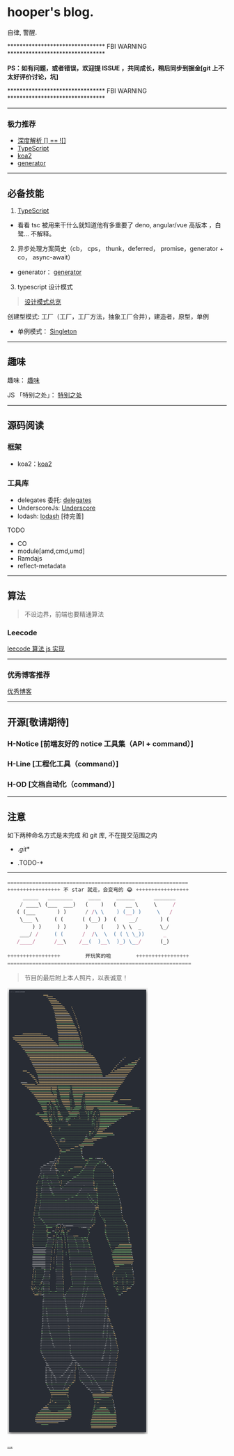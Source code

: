 # hooper's blog.

自律, 警醒.

******************************** FBI WARNING ********************************

__PS：如有问题，或者错误，欢迎提 ISSUE ，共同成长，稍后同步到掘金[git 上不太好评价讨论，坑]__

******************************** FBI WARNING ********************************

----


### 极力推荐

- [深度解析 [] == ![]](./interesting/in5.md)
- [TypeScript](./TS/readme.md)
- [koa2](./source/koa2/readme.md)
- [generator](./js/syncAndAsync/generator/readme.md)

----

## 必备技能

1. [TypeScript](./TS/readme.md)

- 看看 tsc 被用来干什么就知道他有多重要了 deno, angular/vue 高版本 ，白鹭...  不解释。


2. 异步处理方案简史（cb， cps， thunk，deferred， promise，generator + co， async-await）

- generator： [generator](./js/syncAndAsync/generator/readme.md)


3. typescript 设计模式

> [ 设计模式总览](./design/pattern/readme.md)


创建型模式: 工厂（工厂，工厂方法，抽象工厂合并），建造者，原型，单例

- 单例模式： [Singleton](./design/pattern/singleton/readme.md)


---


## 趣味

趣味： [趣味](./interesting/hehe.js)

JS 「特别之处」： [特别之处](./interesting/index.md)


---


## 源码阅读

### 框架

- koa2：[koa2](./source/koa2/readme.md)

### 工具库

- delegates 委托: [delegates](./source/delegates/readme.md)
- UnderscoreJs: [Underscore](./source/Underscore.js/readme.md)
- lodash: [lodash](./source/Lodash/readme.md)      [待完善]

TODO

- CO
- module[amd,cmd,umd]
- Ramdajs
- reflect-metadata


---


## 算法

> 不设边界，前端也要精通算法

### Leecode

[leecode 算法 js 实现](./algorithm/leecode/readme.md)


---


### 优秀博客推荐

[优秀博客](./excellentBlog/index.md)


---


## 开源[敬请期待]

### H-Notice [前端友好的 notice 工具集（API + command）]

### H-Line [工程化工具（command）]

### H-OD [文档自动化（command）]


---


## 注意

如下两种命名方式是未完成 和 git 库, 不在提交范围之内

- ._git_*

- .TODO-*



---


```javascript
==========================================================
+++++++++++++++++ 不 star 就走，会变弯的 😂 +++++++++++++++++
     _____   ________     ____     ______      _______
    / ____\ (___  ___)   (    )   (   __ \     \     /
   ( (___       ) )      / /\ \    ) (__) )     \   /
    \___ \     ( (      ( (__) )  (    __/       ) (
        ) )     ) )      )    (    ) \ \  _      \_/
    ___/ /     ( (      /  /\  \  ( ( \ \_))      _
   /____/      /__\    /__(  )__\  )_) \__/      (_)

+++++++++++++++++        开玩笑的啦        +++++++++++++++++
===========================================================
```


> 节目的最后附上本人照片，以表诚意！

![wk](./resource/img/wk.png)

[...](./interesting/hehe.js)
